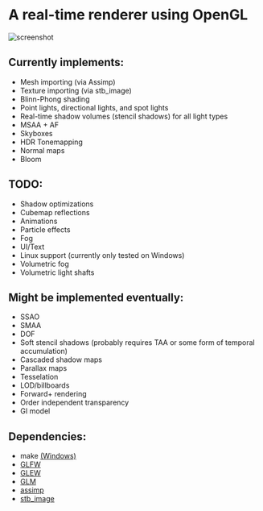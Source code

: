 # A real-time renderer using OpenGL

![screenshot](assets/screenshot.png)

## Currently implements:
* Mesh importing (via Assimp)
* Texture importing (via stb_image)
* Blinn-Phong shading
* Point lights, directional lights, and spot lights
* Real-time shadow volumes (stencil shadows) for all light types
* MSAA + AF
* Skyboxes
* HDR Tonemapping
* Normal maps
* Bloom

## TODO:
* Shadow optimizations
* Cubemap reflections
* Animations
* Particle effects
* Fog
* UI/Text
* Linux support (currently only tested on Windows)
* Volumetric fog
* Volumetric light shafts

## Might be implemented eventually:
* SSAO
* SMAA
* DOF
* Soft stencil shadows (probably requires TAA or some form of temporal accumulation)
* Cascaded shadow maps
* Parallax maps
* Tesselation
* LOD/billboards
* Forward+ rendering
* Order independent transparency
* GI model

## Dependencies:
* make [(Windows)](https://gnuwin32.sourceforge.net/packages/make.htm)
* [GLFW](https://github.com/glfw/glfw)
* [GLEW](https://github.com/nigels-com/glew)
* [GLM](https://github.com/g-truc/glm)
* [assimp](https://github.com/assimp/assimp)
* [stb_image](https://github.com/nothings/stb/blob/master/stb_image.h)
